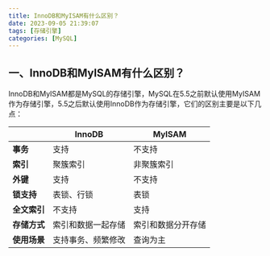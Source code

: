 ```yaml
---
title: InnoDB和MyISAM有什么区别？
date: 2023-09-05 21:39:07
tags: [存储引擎]
categories: [MySQL]
---
```


## 一、InnoDB和MyISAM有什么区别？
InnoDB和MyISAM都是MySQL的存储引擎，MySQL在5.5之前默认使用MyISAM作为存储引擎，5.5之后默认使用InnoDB作为存储引擎，它们的区别主要是以下几点：

||InnoDB|MyISAM|
|-------------|-------------|-------------|
|**事务**|支持|不支持|
|**索引**|聚簇索引|非聚簇索引|
|**外键**|支持|不支持|
|**锁支持**|表锁、行锁|表锁|
|**全文索引**|不支持|支持|
|**存储方式**|索引和数据一起存储|索引和数据分开存储|
|**使用场景**|支持事务、频繁修改|查询为主|
